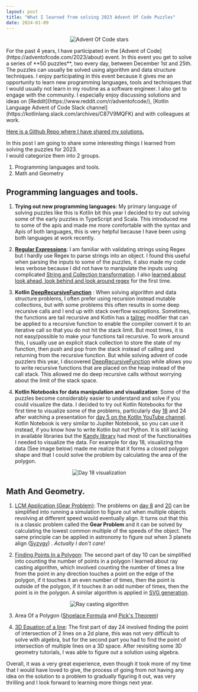 ```yaml
---
layout: post
title: "What I learned from solving 2023 Advent Of Code Puzzles"
date: 2024-01-09
---
```



<p align="center">  
 <img src="/img/advent_of_code_ozioma_stars.png" alt="Advent Of Code stars">  
</p>  
For the past 4 years, I have participated in the [Advent of Code](https://adventofcode.com/2023/about) event. In this event you get to solve a series of **50 puzzles**, two every day, between December 1st and 25th. The puzzles can usually be solved using algorithm and data structure techniques.  
I enjoy participating in this event because it gives me an opportunity to learn new programming languages, tools and techniques that I would usually not learn in my routine as a software engineer. I also get to engage with the community. I especially enjoy discussing solutions and ideas on [Reddit](https://www.reddit.com/r/adventofcode/), [Kotlin Language Advent of Code Slack channel](https://kotlinlang.slack.com/archives/C87V9MQFK) and with colleagues at work.  

[Here is a Github Repo where I have shared my solutions.](https://github.com/Oziomajnr/AdventOfCodeSolutions/tree/main/solutions/src/2023)

In this post I am going to share some interesting things I learned from solving the puzzles for 2023.  
I would categorize them into 2 groups.
1. Programming languages and tools.
2. Math and Geometry


## Programming languages and tools.

1. **Trying out new programming languages**:  My primary language of solving puzzles like this is Kotlin bit this year I decided to try out solving some of the early puzzles in TypeScript and Scala. This introduced me to some of the apis and made me more comfortable with the syntax and Apis of both languages, this is very helpful because I have been using both languages at work recently.

2. [**Regular Expressions**](https://en.wikipedia.org/wiki/Regular_expression#): I am familiar  with validating strings using Regex  but I hardly use Regex to parse strings into an object. I found this useful when parsing the inputs to some of the puzzles, it also made my code less verbose because I did not have to manipulate the inputs using complicated [String and Collection transformation](https://kotlinlang.org/docs/collection-transformations.html#string-representation). I also  [learned about look ahead, look behind and look around regex](https://www.regular-expressions.info/lookaround.html) for the first time.
3. **Kotlin** [**DeepRecursiveFunction**](https://kotlinlang.org/api/latest/jvm/stdlib/kotlin/-deep-recursive-function/) : When solving algorithm and data structure problems, I often prefer using recursion instead mutable collections, but with some problems this often results in some deep recursive calls and I end up with stack overflow exceptions. Sometimes, the functions are tail recursive and Kotlin has a [tailrec](https://kotlinlang.org/docs/functions.html#tail-recursive-functions) modifier that can be applied to a  recursive function to enable the compiler convert it to an iterative call so that you do not hit the stack limit. But most times, it is not easy/possible to make your functions tail recursive. To work around this, I usually use an explicit stack collection to store the state of my function, then push and pop from the stack instead of calling and returning from the recursive function. But while solving advent of code puzzlers this year, I discovered [DeepRecursiveFunction](https://kotlinlang.org/api/latest/jvm/stdlib/kotlin/-deep-recursive-function/) while allows you to write recursive functions that are placed on the heap instead of the call stack. This allowed me do deep recursive calls without worrying about the limit of the stack space.
4. **Kotlin Notebooks for data manipulation and visualization**:  Some of the puzzles become considerably easier to understand and solve if you could visualize the data. I decided to try out Kotlin Notebooks for the first time to visualize some of the problems, particularly day [18](https://adventofcode.com/2023/day/18) and 24 after watching a presentation for [day 5 on the Kotlin YouTube channel](https://www.youtube.com/watch?v=gLuXUlc6CnE). Kotlin Notebook is very similar to Jupiter Notebook, so you can use it instead, if you know how to write Kotlin but not Python. It is still lacking in available libraries but the [Kandy library](https://kotlin.github.io/kandy/welcome.html) had most of the functionalities I needed to visualize the data. For example for day 18, visualizing the data (See image below) made me realize that it forms a closed polygon shape and that I could solve the problem by calculating the area of the polygon.
<p align="center">  
 <img src="/img/advent_of_code_map.png" alt="Day 18 visualization">  
</p>  

## Math And Geometry.

1. [LCM Application (Gear Problem)](https://en.wikipedia.org/wiki/Least_common_multiple#Gears_problem):  The problems on [day 8](https://adventofcode.com/2023/day/8) and [20](https://adventofcode.com/2023/day/20) can be simplified into running a simulation to figure out when multiple objects revolving at different speed would eventually align. It turns out that this is a classic problem called the **Gear Problem** and it can be solved by calculating the lowest common multiple of the speeds of the object.  The same principle can be applied in astronomy to figure out when 3 planets align ([Syzygy](https://en.wikipedia.org/wiki/Syzygy_%28astronomy%29)) .  *Actually I don't care!*

2. [Finding Points In a Polygon](https://en.wikipedia.org/wiki/Point_in_polygon#Ray_casting_algorithm): The second part of day 10 can  be simplified into counting the number of points in a polygon I learned about ray casting algorithm, which involved counting the number of times a line from the point in any direction touches a point on the edge of the polygon, if it touches it an even number of times, then the point is outside of the polygon, if it touches it an odd number of times, then the point is in the polygon. A similar algorithm is applied in [SVG generation](https://en.wikipedia.org/wiki/Point_in_polygon#SVG).
<p align="center">  
 <img src="/img/ray_casting.png" alt="Ray casting algorithm">  
</p>  

3. Area Of a Polygon ([Shoelace Formula](https://en.wikipedia.org/wiki/Shoelace_formula) and [Pick's  Theorem](https://en.wikipedia.org/wiki/Pick%27s_theorem))

4. [3D Equation of a line](https://www.youtube.com/watch?v=uXnWQIumLNA): The first part of day 24 involved finding the point of intersection of 2 lines on a 2d plane, this was not very difficult to solve with algebra, but for the second part you had to find the point of intersection of multiple lines on a 3D space.  After revisiting some 3D geometry tutorials, I was able to figure out a solution using algebra.


Overall, it was a very great experience, even though it took more of my time that I would have loved to give, the process of going from not having any idea on the solution to a problem to gradually figuring it out, was very thrilling and I look forward to learning more things next year.
